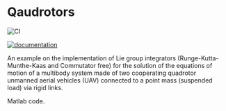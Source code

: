 # Qaudrotors

![CI](https://github.com/LeoneAndrea/Quadrotors/workflows/CI/badge.svg)

[![documentation](https://img.shields.io/badge/docs-passing-<COLOR>.svg)](https://github.com/LeoneAndrea/Quadrotors/)

An example on the implementation of Lie group integrators (Runge-Kutta-Munthe-Kaas and Commutator free) for the solution of the equations of motion of a multibody system made of two cooperating quadrotor unmanned aerial vehicles (UAV) connected to a point mass (suspended load) via rigid links.

Matlab code.
